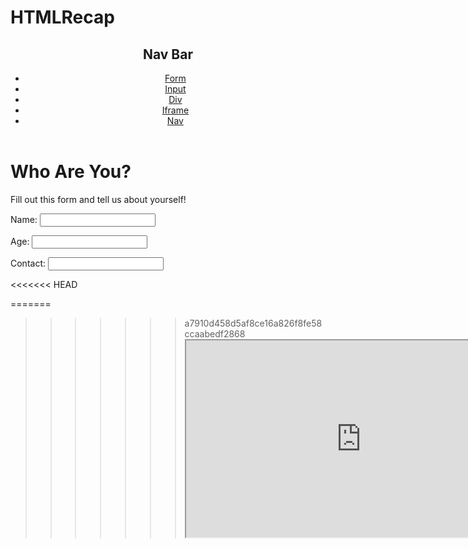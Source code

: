 # HTMLRecap
<!DOCTYPE html>
<html lang="en">
<head>
    <meta charset="UTF-8">
    <meta http-equiv="X-UA-Compatible" content="IE=edge">
    <meta name="viewport" content="width=device-width, initial-scale=1.0">
</head>
<header>
    <h2>Nav Bar</h2>
<nav>
    <ul>
        <li><a href="https://elevenfifty.instructure.com/courses/915/pages/forms?module_item_id=94124">Form</a></li>
        <li><a href="https://elevenfifty.instructure.com/courses/915/pages/forms?module_item_id=94124">Input</a></li>
        <li><a href="https://elevenfifty.instructure.com/courses/915/pages/forms?module_item_id=94124">Div</a></li>
        <li><a href="https://elevenfifty.instructure.com/courses/915/pages/forms?module_item_id=94124">Iframe</a></li>
        <li><a href="https://elevenfifty.instructure.com/courses/915/pages/forms?module_item_id=94124">Nav</a></li>
    </ul>
</nav>
</header>
<body>
    <h1>Who Are You?</h1>
    <div>
        <p>Fill out this form and tell us about yourself!</p>
    </div>
    <div>
        <form>
            <p>Name: <input type="text"></p>
        </form>
    </div>
    <div>
        <form>
            <p>Age: <input type="number"></p>
        </form>
    </div>
    <div>
        <form>
            <p>Contact: <input type="email"></p>
        </form>
    </div>
<<<<<<< HEAD

=======
    
>>>>>>> a7910d458d5af8ce16a826f8fe58ccaabedf2868
    <iframe width="560" height="315" src="https://www.youtube.com/embed/oocunV4JX4w" title="YouTube video player" frameborder="1" allowfullscreen></iframe>
    

</body>
</html>
